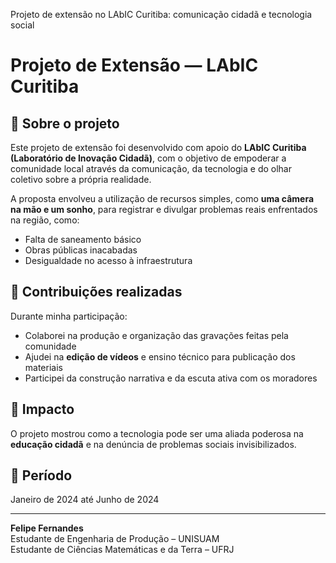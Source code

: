 Projeto de extensão no LAbIC Curitiba: comunicação cidadã e tecnologia social
# Projeto de Extensão — LAbIC Curitiba


## 📍 Sobre o projeto

Este projeto de extensão foi desenvolvido com apoio do **LAbIC Curitiba (Laboratório de Inovação Cidadã)**, com o objetivo de empoderar a comunidade local através da comunicação, da tecnologia e do olhar coletivo sobre a própria realidade.

A proposta envolveu a utilização de recursos simples, como **uma câmera na mão e um sonho**, para registrar e divulgar problemas reais enfrentados na região, como:
- Falta de saneamento básico
- Obras públicas inacabadas
- Desigualdade no acesso à infraestrutura

## 🎥 Contribuições realizadas

Durante minha participação:
- Colaborei na produção e organização das gravações feitas pela comunidade
- Ajudei na **edição de vídeos** e ensino técnico para publicação dos materiais
- Participei da construção narrativa e da escuta ativa com os moradores

## 🧠 Impacto

O projeto mostrou como a tecnologia pode ser uma aliada poderosa na **educação cidadã** e na denúncia de problemas sociais invisibilizados.

## 📅 Período
Janeiro de 2024 até Junho de 2024

---

**Felipe Fernandes**  
Estudante de Engenharia de Produção – UNISUAM  
Estudante de Ciências Matemáticas e da Terra – UFRJ
